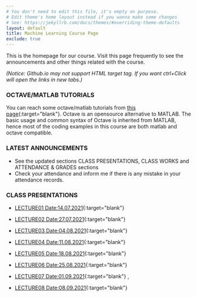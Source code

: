 ```yaml
---
# You don't need to edit this file, it's empty on purpose.
# Edit theme's home layout instead if you wanna make some changes
# See: https://jekyllrb.com/docs/themes/#overriding-theme-defaults
layout: default
title: Machine Learning Course Page
exclude: true
---
```


This is the homepage for our course. Visit this page frequently to see the announcements and other things related with the course.

_(Notice: Github.io may not support HTML target tag. If you want ctrl+Click will open the links in new tabs.)_

### **OCTAVE/MATLAB TUTORIALS**

You can reach some octave/matlab tutorials from [this page](/tutorials/octave-matlab/){:target="blank"}. Octave is an opensource alternative to MATLAB. The basic usage and common syntax of Octave is inherited from MATLAB, hence most of the coding examples in this course are both matlab and octave compatible.




### **LATEST ANNOUNCEMENTS**

- See the updated sections CLASS PRESENTATIONS, CLASS WORKS and ATTENDANCE & GRADES sections
- Check your attendance and inform me if there is any mistake in your attendance records.

<!-- 
### **HOMEWORK**

Due Date: **13.12.2018 23:59:59**. Find the details of the homework  in the following link:

- [HOMEWORK03](https://docs.google.com/document/d/1NAyS-RK3hb35td-QcBUruq0XXSCeMKdiP61mgSFJBd0/edit?usp=sharing){:target="blank"}
-->


### **CLASS PRESENTATIONS**
 - [LECTURE01 Date:14.07.2021](https://docs.google.com/presentation/d/e/2PACX-1vQDXa2P8QUxiXqIjHLTIljgMaG88Hu4MRtI9UGkCwez9WrW-lx1aC5FaVX5e3Mw7oJLplVo9fjv-Q92/pub?start=true&loop=true&delayms=60000){:target="blank"}  
 
 - [LECTURE02 Date:27.07.2021](https://docs.google.com/presentation/d/e/2PACX-1vQR7vHCxKYGrh2aXQyd_5CvlcAtNDWwjJdzRjcfndtTOZBh9EvO545YqVp5YV2RqLC7wFI0KFanavTF/pub?start=false&loop=false&delayms=60000){:target="blank"}  
 
 - [LECTURE03 Date:04.08.2021](https://docs.google.com/presentation/d/e/2PACX-1vTtvItR37zAq2NDRwGK8B6U19ST9CQXVQzfHr4zMGZQTseph28LLw4H3cH9-IzNtO4fA1yWMk3XZRDz/pub?start=false&loop=false&delayms=60000){:target="blank"}  

 - [LECTURE04 Date:11.08.2021](https://docs.google.com/presentation/d/e/2PACX-1vTflYlYvd_OlTapNED3BDnKL9-UzmtUmBfw8QyVyAbuNx1tqKEz08rPo6v2masQw6Mf_iGQ4K6guDBB/pub?start=false&loop=false&delayms=60000){:target="blank"}  

 - [LECTURE05 Date:18.08.2021](https://docs.google.com/presentation/d/e/2PACX-1vQKQ3PyXiJytBs3DsEO3maEzcF1mcmTE5drv9rxMnbx1BolUspaw5fEYyBOrmdIqVc3D7xcDaTtPHI2/pub?start=true&loop=true&delayms=60000){:target="blank"}  

 - [LECTURE06 Date:25.08.2021](https://docs.google.com/presentation/d/e/2PACX-1vS5X6Jc5741UBSfC_ABr6DQB044NFAuNoS_rrJ0kFg-NFgYUz2c8b1APvbPRoL9eejHk2E7yRJ8YreQ/pub?start=true&loop=true&delayms=60000){:target="blank"}  

 - [LECTURE07 Date:01.09.2021](https://docs.google.com/presentation/d/e/2PACX-1vRWO8NDqOBuruyqlnoooYxfMjj0fxJkKuHDcF5jt_p8X9UcB937CblJSLYKoZ1G6bMtpQyUuOB7W_QJ/pub?start=true&loop=true&delayms=60000){:target="blank"}  ,
 
 - [LECTURE08 Date:08.09.2021](https://github.com/machinelearningcourse/machinelearningcourse.github.io/raw/master/docs/Lecture08.%20Machine%20Learning%20Lecture%20Notes.pdf
){:target="blank"}   


<!--  
### **CLASSWORKS (QUESTIONS SOLVED ON THE BOARD)**
 - [Date: 07.12.2018](https://drive.google.com/open?id=1jCoqZT17if455n7cqscQ02MIkGxXUnpH)

### **ATTENDANCE and GRADES**
- See your attendance and grades situation from [here](https://docs.google.com/spreadsheets/d/e/2PACX-1vTeFSa2EU590wUj2hJGp_xN_kwCHgN3h-7IZCXPluc7sMBPTKcWUO26H-jSiwE-hRv8p7zQsThFrTrD/pubhtml){:target="blank"}.

### **ABOUT THE COURSE**

- [Tentative Syllabus](syllabus/){:target="blank"}

### **TUTORIALS**

Regularly check the below link since I may add up things that I find useful.

- [Basic Python](/tutorials/basic-python/){:target="blank"}

### **PYTHON SCRIPTS**

 - You can reach the sample python scripts we see in the lectures [here](https://github.com/mee404/mee404.github.io/tree/master/scripts){:target="blank"}.

 -->

